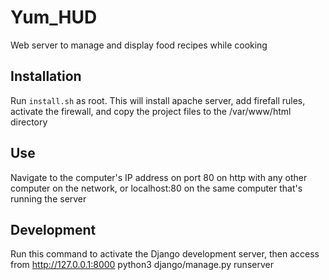 # Yum_HUD
Web server to manage and display food recipes while cooking

## Installation
Run `install.sh` as root. This will install apache server, add firefall rules, activate the firewall, and copy the project files to the /var/www/html directory

## Use
Navigate to the computer's IP address on port 80 on http with any other computer on the network, or localhost:80 on the same computer that's running the server

## Development
Run this command to activate the Django development server, then access from http://127.0.0.1:8000
python3 django/manage.py runserver
